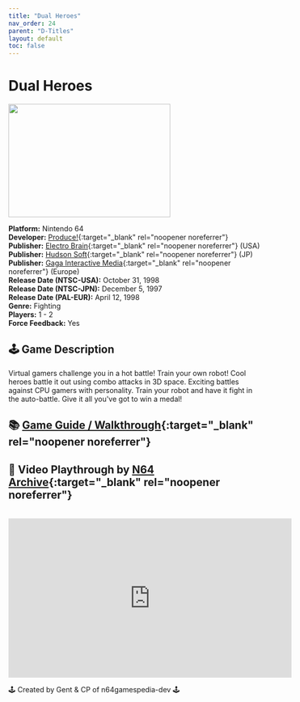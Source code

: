 ```yaml
---
title: "Dual Heroes"
nav_order: 24
parent: "D-Titles"
layout: default
toc: false
---
```


# Dual Heroes

<b>
<img src="https://images.launchbox-app.com/1b7e5350-7b08-4b0a-8b6d-8564c1d5e74b.jpg" alt="" width="320" height="224" />
</b>

**Platform:** Nintendo 64  
**Developer:** [Produce!](https://en.wikipedia.org/wiki/Produce!){:target="_blank" rel="noopener noreferrer"}  
**Publisher:** [Electro Brain](https://en.wikipedia.org/wiki/Electro_Brain){:target="_blank" rel="noopener noreferrer"} (USA)  
**Publisher:** [Hudson Soft](https://en.wikipedia.org/wiki/Hudson_Soft){:target="_blank" rel="noopener noreferrer"} (JP)  
**Publisher:** [Gaga Interactive Media](https://www.mobygames.com/company/gaga-communications-inc){:target="_blank" rel="noopener noreferrer"} (Europe)  
**Release Date (NTSC-USA):** October 31, 1998  
**Release Date (NTSC-JPN):** December 5, 1997  
**Release Date (PAL-EUR):** April 12, 1998  
**Genre:** Fighting  
**Players:** 1 - 2  
**Force Feedback:** Yes  

## 🕹️ Game Description
Virtual gamers challenge you in a hot battle! Train your own robot! Cool heroes battle it out using combo attacks in 3D space. Exciting battles against CPU gamers with personality. Train your robot and have it fight in the auto-battle. Give it all you've got to win a medal!

## 📚 [Game Guide / Walkthrough](https://gamefaqs.gamespot.com/n64/197169-dual-heroes/faqs/57181){:target="_blank" rel="noopener noreferrer"}

## 🎥 Video Playthrough by [N64 Archive](https://www.youtube.com/channel/UC1fUDTXUTKjpk_j7leAhAyw){:target="_blank" rel="noopener noreferrer"}
<br />  
<iframe width="560" height="315" src="https://www.youtube.com/embed/WXh8VG4vLS8" title="YouTube video player" frameborder="0" allowfullscreen></iframe>

🕹️ Created by Gent & CP of n64gamespedia-dev 🕹️

<!-- Vault Format: n64gamespedia-dev -->
<!-- Protocol Source: _vault-specs/format-protocol.md -->
